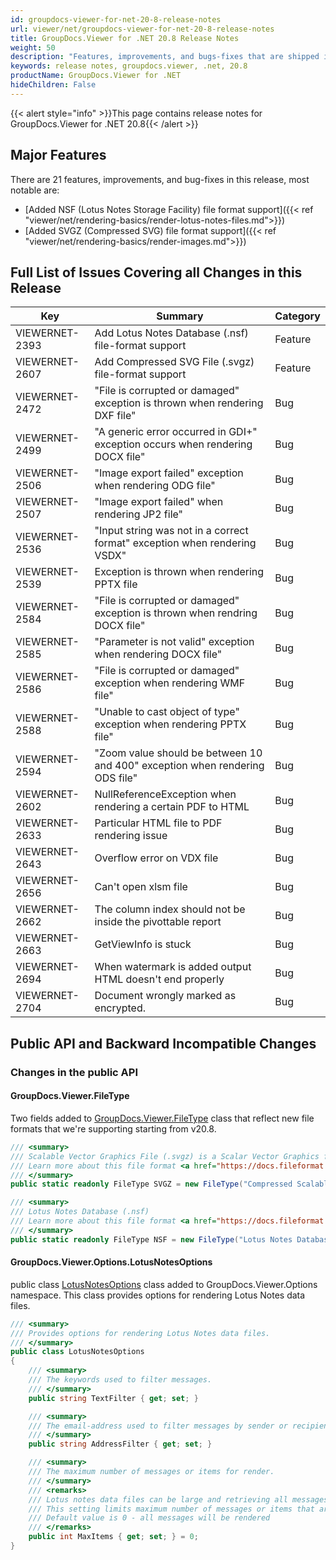 ```yaml
---
id: groupdocs-viewer-for-net-20-8-release-notes
url: viewer/net/groupdocs-viewer-for-net-20-8-release-notes
title: GroupDocs.Viewer for .NET 20.8 Release Notes
weight: 50
description: "Features, improvements, and bugs-fixes that are shipped in GroupDocs.Viewer for .NET 20.8"
keywords: release notes, groupdocs.viewer, .net, 20.8
productName: GroupDocs.Viewer for .NET
hideChildren: False
---
```

{{< alert style="info" >}}This page contains release notes for GroupDocs.Viewer for .NET 20.8{{< /alert >}}

## Major Features  

There are 21 features, improvements, and bug-fixes in this release, most notable are:

* [Added NSF (Lotus Notes Storage Facility) file format support]({{< ref "viewer/net/rendering-basics/render-lotus-notes-files.md">}})
* [Added SVGZ (Compressed SVG) file format support]({{< ref "viewer/net/rendering-basics/render-images.md">}})

## Full List of Issues Covering all Changes in this Release

| Key | Summary | Category |
| --- | --- | --- |
|VIEWERNET-2393|Add Lotus Notes Database (.nsf) file-format support|Feature|
|VIEWERNET-2607|Add Compressed SVG File (.svgz) file-format support|Feature|
|VIEWERNET-2472|"File is corrupted or damaged" exception is thrown when rendering DXF file"|Bug|
|VIEWERNET-2499|"A generic error occurred in GDI+" exception occurs when rendering DOCX file"|Bug|
|VIEWERNET-2506|"Image export failed" exception when rendering ODG file"|Bug
|VIEWERNET-2507|"Image export failed" when rendering JP2 file"|Bug|
|VIEWERNET-2536|"Input string was not in a correct format" exception when rendering VSDX"|Bug|
|VIEWERNET-2539|Exception is thrown when rendering PPTX file|Bug|
|VIEWERNET-2584|"File is corrupted or damaged" exception is thrown when rendring DOCX file"|Bug|
|VIEWERNET-2585|"Parameter is not valid" exception when rendering DOCX file"|Bug|
|VIEWERNET-2586|"File is corrupted or damaged" exception when rendering WMF file"|Bug|
|VIEWERNET-2588|"Unable to cast object of type" exception when rendering PPTX file"|Bug|
|VIEWERNET-2594|"Zoom value should be between 10 and 400" exception when rendering ODS file"|Bug|
|VIEWERNET-2602|NullReferenceException when rendering a certain PDF to HTML|Bug|
|VIEWERNET-2633|Particular HTML file to PDF rendering issue |Bug|
|VIEWERNET-2643|Overflow error on VDX file|Bug|
|VIEWERNET-2656|Can't open xlsm file|Bug|
|VIEWERNET-2662|The column index should not be inside the pivottable report|Bug|
|VIEWERNET-2663|GetViewInfo is stuck|Bug|
|VIEWERNET-2694|When watermark is added output HTML doesn't end properly|Bug|
|VIEWERNET-2704|Document wrongly marked as encrypted.|Bug|

## Public API and Backward Incompatible Changes

### Changes in the public API

#### GroupDocs.Viewer.FileType

Two fields added to [GroupDocs.Viewer.FileType](<https://reference.groupdocs.com/viewer/net/groupdocs.viewer/filetype>) class that reflect new file formats that we're supporting starting from v20.8.

```csharp
/// <summary>
/// Scalable Vector Graphics File (.svgz) is a Scalar Vector Graphics file that uses XML based text format, compressed by GZIP for describing the appearance of an image.
/// Learn more about this file format <a href="https://docs.fileformat.com/image/svgz/">here</a>
/// </summary>
public static readonly FileType SVGZ = new FileType("Compressed Scalable Vector Graphics File", ".svgz")

/// <summary>
/// Lotus Notes Database (.nsf)
/// Learn more about this file format <a href="https://docs.fileformat.com/database/nsf/">here</a>.
/// </summary>
public static readonly FileType NSF = new FileType("Lotus Notes Database", ".nsf")
```

#### GroupDocs.Viewer.Options.LotusNotesOptions

public class [LotusNotesOptions](<https://reference.groupdocs.com/viewer/net/groupdocs.viewer.options/lotusnotesoptions>) class added to GroupDocs.Viewer.Options namespace. This class provides options for rendering Lotus Notes data files.

```csharp
/// <summary>
/// Provides options for rendering Lotus Notes data files.
/// </summary>
public class LotusNotesOptions
{
    /// <summary>
    /// The keywords used to filter messages.
    /// </summary>
    public string TextFilter { get; set; }

    /// <summary>
    /// The email-address used to filter messages by sender or recipient.
    /// </summary>
    public string AddressFilter { get; set; }

    /// <summary>
    /// The maximum number of messages or items for render.
    /// </summary>
    /// <remarks>
    /// Lotus notes data files can be large and retrieving all messages can take significant time.
    /// This setting limits maximum number of messages or items that are rendered.
    /// Default value is 0 - all messages will be rendered
    /// </remarks>
    public int MaxItems { get; set; } = 0;
}
```
